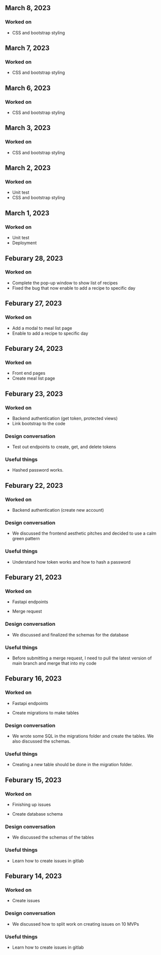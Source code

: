 ## March 8, 2023

### Worked on

- CSS and bootstrap styling

## March 7, 2023

### Worked on

- CSS and bootstrap styling

## March 6, 2023

### Worked on

- CSS and bootstrap styling

## March 3, 2023

### Worked on

- CSS and bootstrap styling

## March 2, 2023

### Worked on

- Unit test
- CSS and bootstrap styling

## March 1, 2023

### Worked on

- Unit test
- Deployment

## Feburary 28, 2023

### Worked on

- Complete the pop-up window to show list of recipes
- Fixed the bug that now enable to add a recipe to specific day

## Feburary 27, 2023

### Worked on

- Add a modal to meal list page
- Enable to add a recipe to specific day

## Feburary 24, 2023

### Worked on

- Front end pages
- Create meal list page

## Feburary 23, 2023

### Worked on

- Backend authentication (get token, protected views)
- Link bootstrap to the code

### Design conversation

- Test out endpoints to create, get, and delete tokens

### Useful things

- Hashed password works.

## Feburary 22, 2023

### Worked on

- Backend authentication (create new account)

### Design conversation

- We discussed the frontend aesthetic pitches and decided to use a calm green pattern

### Useful things

- Understand how token works and how to hash a password

## Feburary 21, 2023

### Worked on

- Fastapi endpoints

- Merge request

### Design conversation

- We discussed and finalized the schemas for the database

### Useful things

- Before submitting a merge request, I need to pull the latest version of main branch and merge that into my code

## Feburary 16, 2023

### Worked on

- Fastapi endpoints

- Create migrations to make tables

### Design conversation

- We wrote some SQL in the migrations folder and create the tables. We also discussed the schemas.

### Useful things

- Creating a new table should be done in the migration folder.

## Feburary 15, 2023

### Worked on

- Finishing up issues

- Create database schema

### Design conversation

- We discussed the schemas of the tables

### Useful things

- Learn how to create issues in gitlab

## Feburary 14, 2023

### Worked on

- Create issues

### Design conversation

- We discussed how to split work on creating issues on 10 MVPs

### Useful things

- Learn how to create issues in gitlab
